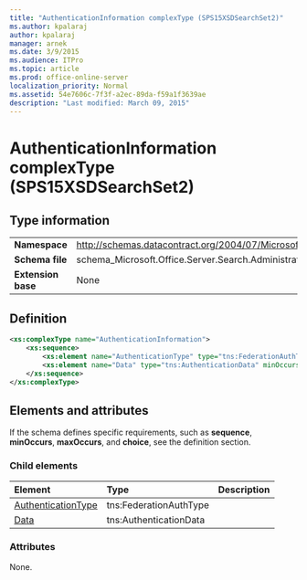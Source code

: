 ```yaml
---
title: "AuthenticationInformation complexType (SPS15XSDSearchSet2)"
ms.author: kpalaraj
author: kpalaraj
manager: arnek
ms.date: 3/9/2015
ms.audience: ITPro
ms.topic: article
ms.prod: office-online-server
localization_priority: Normal
ms.assetid: 54e7606c-7f3f-a2ec-89da-f59a1f3639ae
description: "Last modified: March 09, 2015"
---
```


# AuthenticationInformation complexType (SPS15XSDSearchSet2)

 
  
## Type information

|||
|:-----|:-----|
|**Namespace** <br/> |http://schemas.datacontract.org/2004/07/Microsoft.Office.Server.Search.Administration  <br/> |
|**Schema file** <br/> |schema_Microsoft.Office.Server.Search.Administration.xsd  <br/> |
|**Extension base** <br/> |None  <br/> |
   
## Definition

```XML
<xs:complexType name="AuthenticationInformation">
    <xs:sequence>
        <xs:element name="AuthenticationType" type="tns:FederationAuthType" minOccurs="0"></xs:element>
        <xs:element name="Data" type="tns:AuthenticationData" minOccurs="0"></xs:element>
    </xs:sequence>
</xs:complexType>

```

## Elements and attributes

If the schema defines specific requirements, such as **sequence**, **minOccurs**, **maxOccurs**, and **choice**, see the definition section. 
  
### Child elements

|**Element**|**Type**|**Description**|
|:-----|:-----|:-----|
|[AuthenticationType](authenticationtype-element-authenticationinformation-complextypesps15xsdsearchse.md) <br/> |tns:FederationAuthType  <br/> ||
|[Data](data-element-authenticationinformation-complextypesps15xsdsearchset2.md) <br/> |tns:AuthenticationData  <br/> ||
   
### Attributes

None.
  

